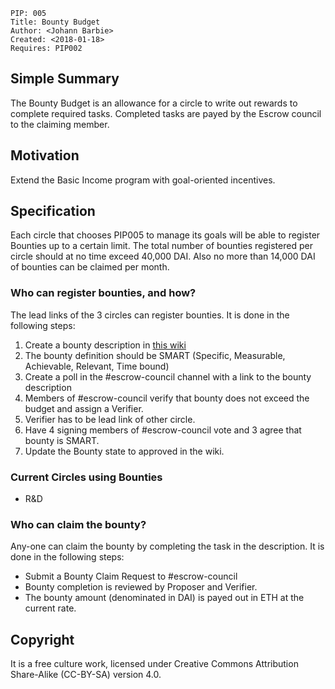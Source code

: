     PIP: 005
    Title: Bounty Budget
    Author: <Johann Barbie>
    Created: <2018-01-18>
    Requires: PIP002


## Simple Summary

The Bounty Budget is an allowance for a circle to write out rewards to complete required tasks. Completed tasks are payed by the Escrow council to the claiming member.

## Motivation
Extend the Basic Income program with goal-oriented incentives.

## Specification

Each circle that chooses PIP005 to manage its goals will be able to register Bounties up to a certain limit. The total number of bounties registered per circle should at no time exceed 40,000 DAI. Also no more than 14,000 DAI of bounties can be claimed per month.

### Who can register bounties, and how?

The lead links of the 3 circles can register bounties. It is done in the following steps:
1. Create a bounty description in [this wiki](https://github.com/parsec-labs/PIPs/wiki/Bounties)
2. The bounty definition should be SMART (Specific, Measurable, Achievable, Relevant, Time bound)
3. Create a poll in the #escrow-council channel with a link to the bounty description
4. Members of #escrow-council verify that bounty does not exceed the budget and assign a Verifier.
5. Verifier has to be lead link of other circle.
6. Have 4 signing members of #escrow-council vote and 3 agree that bounty is SMART.
7. Update the Bounty state to approved in the wiki.

### Current Circles using Bounties

- R&D


### Who can claim the bounty?

Any-one can claim the bounty by completing the task in the description. It is done in the following steps:
- Submit a Bounty Claim Request to #escrow-council
- Bounty completion is reviewed by Proposer and Verifier.
- The bounty amount (denominated in DAI) is payed out in ETH at the current rate.


## Copyright
It is a free culture work, licensed under Creative Commons Attribution Share-Alike (CC-BY-SA) version 4.0.
